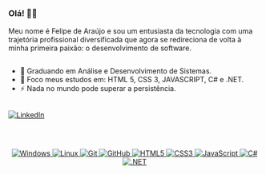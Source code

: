##
### Olá! 👊😎

Meu nome é Felipe de Araújo e sou um entusiasta da tecnologia com uma trajetória profissional diversificada que agora se redireciona de volta à minha primeira paixão: o desenvolvimento de software.

<!-- ![](https://komarev.com/ghpvc/?username=felnixnix&style=flat-square) -->

## 
##
##
- 🌱 Graduando em Análise e Desenvolvimento de Sistemas.
- 🌱 Foco meus estudos em: HTML 5, CSS 3, JAVASCRIPT, C# e .NET.
- ⚡ Nada no mundo pode superar a persistência. 

##
[![LinkedIn](https://img.shields.io/badge/LinkedIn-0077B5?style=for-the-badge&logo=linkedin&logoColor=white)](https://www.linkedin.com/in/felnixnix/)
##
<div align="center">
  <a href="https://github.com/felnixnix">
 <!-- <img height="130em" src="https://github-readme-stats.vercel.app/api?username=felnixnix&show_icons=true&theme=gruvbox&include_all_commits=true&count_private=true"/>
  <img height="130em" src="https://github-readme-stats.vercel.app/api/top-langs/?username=felnixnix&layout=compact&langs_count=7&theme=gruvbox"/>
</div> -->
  
  
<div style="display: inline_block"><br>
  
  ![Windows](https://img.shields.io/badge/Windows-000?style=for-the-badge&logo=windows&logoColor=2CA5E0)
  ![Linux](https://img.shields.io/badge/Linux-FCC624?style=for-the-badge&logo=linux&logoColor=black)
  ![Git](https://img.shields.io/badge/git-%23F05033.svg?style=for-the-badge&logo=git&logoColor=white)
  ![GitHub](https://img.shields.io/badge/GitHub-100000?style=for-the-badge&logo=github&logoColor=white)
  ![HTML5](https://img.shields.io/badge/html5-%23E34F26.svg?style=for-the-badge&logo=html5&logoColor=white)
  ![CSS3](https://img.shields.io/badge/css3-%231572B6.svg?style=for-the-badge&logo=css3&logoColor=white)
  ![JavaScript](https://img.shields.io/badge/JavaScript-F7DF1E?style=for-the-badge&logo=javascript&logoColor=black)
  ![C#](https://img.shields.io/badge/C%23-239120?style=for-the-badge&logo=c-sharp&logoColor=white)
  ![.NET](https://img.shields.io/badge/.NET-5C2D91?style=for-the-badge&logo=.net&logoColor=white)
  
  
##

